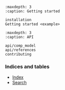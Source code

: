 
```{include} ./welcome.md
```

```{toctree}
:maxdepth: 3
:caption: Getting started

installation
Getting started <example>
```

```{toctree}
:maxdepth: 3
:caption: API

api/comp_model
api/references
contributing
```

### Indices and tables

* [Index](genindex)
* [Search](search)
